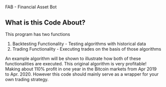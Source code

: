 # 
FAB - Financial Asset Bot

## What is this Code About?
This program has two functions
1. Backtesting Functionality - Testing algorithms with historical data 
2. Trading Functionality - Executing trades on the basis of those algorithms

An example algorithm will be shown to illustrate how both of these functionalities are executed. This original algorithm is very profitable! Making about 110% profit in one year in the Bitcoin markets from Apr 2019 to Apr. 2020. However this code should mainly serve as a wrapper for your own trading strategy.
